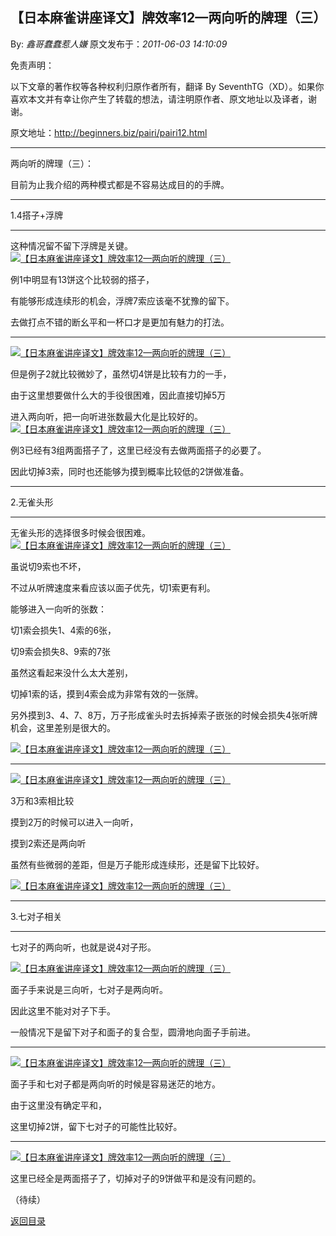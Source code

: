 ## 【日本麻雀讲座译文】牌效率12—两向听的牌理（三）

By: *鑫哥蠢蠢惹人嫌* 原文发布于：*2011-06-03 14:10:09*

免责声明：

以下文章的著作权等各种权利归原作者所有，翻译 By
SeventhTG（XD）。如果你喜欢本文并有幸让你产生了转载的想法，请注明原作者、原文地址以及译者，谢谢。

原文地址：http://beginners.biz/pairi/pairi12.html

------------------------------------------------------------------------------------

两向听的牌理（三）：

目前为止我介绍的两种模式都是不容易达成目的的手牌。

------------------------------------------------------------------------------------

1.4搭子+浮牌

------------------------------------------------------------------------------------

这种情况留不留下浮牌是关键。
[![【日本麻雀讲座译文】牌效率12&mdash;两向听的牌理（三）](http://s9.sinaimg.cn/middle/7f78b76fx76e0e1db3a48&amp;690)](http://photo.blog.sina.com.cn/showpic.html#blogid=7f78b76f0100s4d3&url=http://s9.sinaimg.cn/orignal/7f78b76fx76e0e1db3a48)

例1中明显有13饼这个比较弱的搭子，

有能够形成连续形的机会，浮牌7索应该毫不犹豫的留下。

去做打点不错的断幺平和一杯口才是更加有魅力的打法。

------------------------------------------------------------------------------------
[![【日本麻雀讲座译文】牌效率12&mdash;两向听的牌理（三）](http://s13.sinaimg.cn/middle/7f78b76fxa4c8e1a7c2ec&amp;690)](http://photo.blog.sina.com.cn/showpic.html#blogid=7f78b76f0100s4d3&url=http://s13.sinaimg.cn/orignal/7f78b76fxa4c8e1a7c2ec)

但是例子2就比较微妙了，虽然切4饼是比较有力的一手，

由于这里想要做什么大的手役很困难，因此直接切掉5万

进入两向听，把一向听进张数最大化是比较好的。
[![【日本麻雀讲座译文】牌效率12&mdash;两向听的牌理（三）](http://s2.sinaimg.cn/middle/7f78b76fxa4c8eeff66d1&amp;690)](http://photo.blog.sina.com.cn/showpic.html#blogid=7f78b76f0100s4d3&url=http://s2.sinaimg.cn/orignal/7f78b76fxa4c8eeff66d1)

例3已经有3组两面搭子了，这里已经没有去做两面搭子的必要了。

因此切掉3索，同时也还能够为摸到概率比较低的2饼做准备。

------------------------------------------------------------------------------------

2.无雀头形

------------------------------------------------------------------------------------

无雀头形的选择很多时候会很困难。
[![【日本麻雀讲座译文】牌效率12&mdash;两向听的牌理（三）](http://s8.sinaimg.cn/middle/7f78b76fxa4c9234551b7&amp;690)](http://photo.blog.sina.com.cn/showpic.html#blogid=7f78b76f0100s4d3&url=http://s8.sinaimg.cn/orignal/7f78b76fxa4c9234551b7)

虽说切9索也不坏，

不过从听牌速度来看应该以面子优先，切1索更有利。

能够进入一向听的张数：

切1索会损失1、4索的6张，

切9索会损失8、9索的7张

虽然这看起来没什么太大差别，

切掉1索的话，摸到4索会成为非常有效的一张牌。

另外摸到3、4、7、8万，万子形成雀头时去拆掉索子嵌张的时候会损失4张听牌机会，这里差别是很大的。

[![【日本麻雀讲座译文】牌效率12&mdash;两向听的牌理（三）](http://s10.sinaimg.cn/middle/7f78b76fxa4c9500c0e09&amp;690)](http://photo.blog.sina.com.cn/showpic.html#blogid=7f78b76f0100s4d3&url=http://s10.sinaimg.cn/orignal/7f78b76fxa4c9500c0e09)

------------------------------------------------------------------------------------
[![【日本麻雀讲座译文】牌效率12&mdash;两向听的牌理（三）](http://s16.sinaimg.cn/middle/7f78b76fxa4c955d93edf&amp;690)](http://photo.blog.sina.com.cn/showpic.html#blogid=7f78b76f0100s4d3&url=http://s16.sinaimg.cn/orignal/7f78b76fxa4c955d93edf)

3万和3索相比较

摸到2万的时候可以进入一向听，

摸到2索还是两向听

虽然有些微弱的差距，但是万子能形成连续形，还是留下比较好。

[![【日本麻雀讲座译文】牌效率12&mdash;两向听的牌理（三）](http://s1.sinaimg.cn/middle/7f78b76fxa4c95cd121e0&amp;690)](http://photo.blog.sina.com.cn/showpic.html#blogid=7f78b76f0100s4d3&url=http://s1.sinaimg.cn/orignal/7f78b76fxa4c95cd121e0)

------------------------------------------------------------------------------------

3.七对子相关

------------------------------------------------------------------------------------

七对子的两向听，也就是说4对子形。

[![【日本麻雀讲座译文】牌效率12&mdash;两向听的牌理（三）](http://s16.sinaimg.cn/middle/7f78b76fxa4c96d71907f&amp;690)](http://photo.blog.sina.com.cn/showpic.html#blogid=7f78b76f0100s4d3&url=http://s16.sinaimg.cn/orignal/7f78b76fxa4c96d71907f)

面子手来说是三向听，七对子是两向听。

因此这里不能对对子下手。

一般情况下是留下对子和面子的复合型，圆滑地向面子手前进。

------------------------------------------------------------------------------------
[![【日本麻雀讲座译文】牌效率12&mdash;两向听的牌理（三）](http://s11.sinaimg.cn/middle/7f78b76fxa4c9762b999a&amp;690)](http://photo.blog.sina.com.cn/showpic.html#blogid=7f78b76f0100s4d3&url=http://s11.sinaimg.cn/orignal/7f78b76fxa4c9762b999a)

面子手和七对子都是两向听的时候是容易迷茫的地方。

由于这里没有确定平和，

这里切掉2饼，留下七对子的可能性比较好。

------------------------------------------------------------------------------------
[![【日本麻雀讲座译文】牌效率12&mdash;两向听的牌理（三）](http://s9.sinaimg.cn/middle/7f78b76fxa4c97bf628d8&amp;690)](http://photo.blog.sina.com.cn/showpic.html#blogid=7f78b76f0100s4d3&url=http://s9.sinaimg.cn/orignal/7f78b76fxa4c97bf628d8)

这里已经全是两面搭子了，切掉对子的9饼做平和是没有问题的。

（待续）

[返回目录](index.html)
